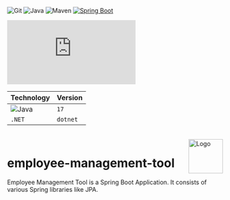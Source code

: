 <a name="readme-top"></a>

![Git][git]
![Java][java]
![Maven][apache-maven]
[![Spring Boot][spring-boot]][developers]

![badge](https://img.shields.io/endpoint?url=https://gist.githubusercontent.com/<user>/<gist-ID>/raw/test.json)

| Technology | Version |
| :--- | :--- |
| ![Java][java]  | `17` |
| `.NET` | `dotnet` |

<br />
<div>
  <a href="https://github.com/othneildrew/Best-README-Template">
    <img  style="float: right;"  src="https://github.com/othneildrew/Best-README-Template/blob/master/images/logo.png" alt="Logo" width="80" height="80" top="0" left="0">
  </a>
</div>


# employee-management-tool 
Employee Management Tool is a Spring Boot Application. It consists of various Spring libraries like JPA.

[developers]: https://github.com/imran-dev100/employee-management-tool/graphs/contributors
[spring-boot]: https://img.shields.io/badge/Spring_Boot-F2F4F9?style=for-the-badge&logo=spring-boot
[apache-maven]: https://img.shields.io/badge/apache_maven-C71A36?style=for-the-badge&logo=apachemaven&logoColor=white
[git]: https://img.shields.io/badge/GIT-E44C30?style=for-the-badge&logo=git&logoColor=white
[java]: https://img.shields.io/badge/java-%23ED8B00.svg?style=for-the-badge&logo=openjdk&logoColor=white

